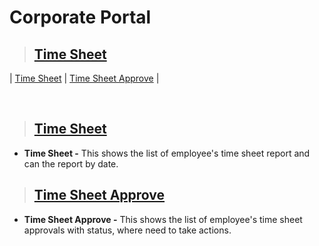 # **Corporate Portal**

> ## **[Time Sheet](#corporate-portal)**

| [Time Sheet](#time-sheet-1) | [Time Sheet Approve](#time-sheet-approve) |

<br>

> ## **[Time Sheet](#time-sheet)**

- **Time Sheet -** This shows the list of employee's time sheet report and can the report by date.

> ## **[Time Sheet Approve](#time-sheet-1)**

- **Time Sheet Approve -** This shows the list of employee's time sheet approvals with status, where need to take actions.